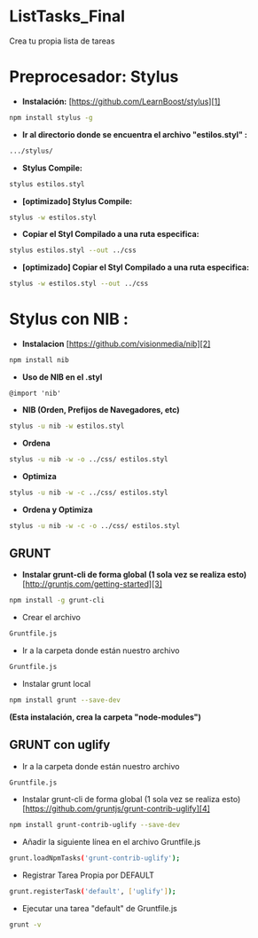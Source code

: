 ListTasks_Final
===============
Crea tu propia lista de tareas


Preprocesador: Stylus
=====================

 * **Instalación:** [https://github.com/LearnBoost/stylus][1]
```sh
npm install stylus -g
```
 * **Ir al directorio donde se encuentra el archivo "estilos.styl" :**
```sh
.../stylus/
```
 * **Stylus Compile:**
```sh
stylus estilos.styl
```
 * **[optimizado] Stylus Compile:**
```sh
stylus -w estilos.styl
```
 * **Copiar el Styl Compilado a una ruta especifica:**
```sh
stylus estilos.styl --out ../css
```
 * **[optimizado] Copiar el Styl Compilado a una ruta especifica:**
```sh
stylus -w estilos.styl --out ../css
```

    
Stylus con NIB : 
==============
 * **Instalacion** [https://github.com/visionmedia/nib][2]
```sh
npm install nib
```
 * **Uso de NIB en el .styl**
```styl
@import 'nib'
``` 
 * **NIB (Orden, Prefijos de Navegadores, etc)**
```sh
stylus -u nib -w estilos.styl
```
 * **Ordena**
```sh
stylus -u nib -w -o ../css/ estilos.styl
```
 * **Optimiza**
```sh
stylus -u nib -w -c ../css/ estilos.styl
```
* **Ordena y Optimiza**
```sh
stylus -u nib -w -c -o ../css/ estilos.styl
```

GRUNT
-----

 - **Instalar grunt-cli de forma global (1
   sola vez se realiza esto)** [http://gruntjs.com/getting-started][3]
```sh
npm install -g grunt-cli
```
 - Crear el archivo
```sh
Gruntfile.js
```
 - Ir a la carpeta donde están nuestro archivo 
```sh
Gruntfile.js
```
 - Instalar grunt local
```sh
npm install grunt --save-dev
```
**(Esta instalación, crea la carpeta "node-modules")**
    

GRUNT con uglify
----------------

 - Ir a la carpeta donde están nuestro archivo 
```sh
Gruntfile.js
```
 - Instalar grunt-cli de forma global (1 sola vez se realiza esto) [https://github.com/gruntjs/grunt-contrib-uglify][4] 
```sh
npm install grunt-contrib-uglify --save-dev 
```
 - Añadir la siguiente línea en el archivo Gruntfile.js
```sh
grunt.loadNpmTasks('grunt-contrib-uglify');
```
 - Registrar Tarea Propia por DEFAULT
```sh
grunt.registerTask('default', ['uglify']);
```
 - Ejecutar una tarea "default" de Gruntfile.js 
```sh
grunt -v
```
                              


  [1]: http://https://github.com/LearnBoost/stylus
  [2]: https://github.com/visionmedia/nib
  [3]: http://gruntjs.com/getting-started
  [4]: https://github.com/gruntjs/grunt-contrib-uglify
